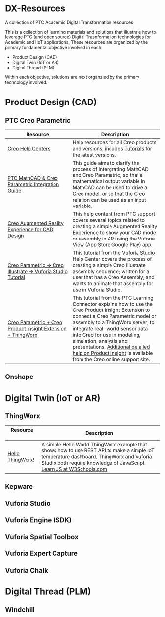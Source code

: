 # DX-Resources
A collection of PTC Academic Digital Transformation resources

This is a collection of learning materials and solutions that illustrate how to leverage PTC (and open source) Digital Trasnformation technologies for Academic and IIoT applications. These resources are organized by the primary fundamental objective involved in each:
* Product Design (CAD)
* Digital Twin (IoT or AR)
* Digital Thread (PLM)

Within each objective, solutions are next organzied by the primary technology involved.

# Product Design (CAD)
## PTC Creo Parametric
| &nbsp;&nbsp;&nbsp;&nbsp;&nbsp;&nbsp;&nbsp;&nbsp;&nbsp;&nbsp;&nbsp;&nbsp;Resource&nbsp;&nbsp;&nbsp;&nbsp;&nbsp;&nbsp;&nbsp;&nbsp;&nbsp;&nbsp;&nbsp;&nbsp; | Description | 
|---|---|
| [Creo Help Centers](https://www.ptc.com/en/support/help/Creo) | Help resources for all Creo products and versions, incudes [Tutorials](https://support.ptc.com/help/creo/creo_pma/r7.0/usascii/#page/tutorials_pma%2Fonline_help%2Faux_files%2Fpma_tutorials.html%23) for the latest versions.|
| [PTC MathCAD & Creo Parametric Integration Guide](https://apps.ptc.com/schools/curriculum/DX/MathCAD-Creo-DX.pdf) | This guide aims to clarify the process of intergrating MathCAD and Creo Parametric, so that a mathematical output variable in MathCAD can be used to drive a Creo model, or so that the Creo relation can be used as an input variable. |
| [Creo Augmented Reality Experience for CAD Design](https://support.ptc.com/help/creo/creo_pma/r6.0/usascii/index.html#page/fundamentals%2Far_vr%2Fabout_ar_experience_for_cad_design.html%23) | This help content from PTC support covers several topics related to creating a simple Augmented Reality Experience to show your CAD mode or assembly in AR using the Vuforia View (App Store Google Play) app. |
| [Creo Parametric → Creo Illustrate → Vuforia Studio Tutorial](http://support.ptc.com/help/vuforia/studio/en/#page/Studio_Help_Center%2FCreateAnimationSequence.html%23) | This tutorial from the Vuforia Studio Help Center covers the process of creating a simple Creo Illustrate assembly sequence; written for a user that has a Creo Assembly, and wants to animate that assembly for use in Vuforia Studio. |
| [Creo Parametric + Creo Product Insight Extension + ThingWorx](https://learningconnector.ptc.com/content/tut-5552/creo-product-insight-extension-introduction) | This tutorial from the PTC Learning Connector explains how to use the Creo Product Insight Extension to connect a Creo Parametric model or assembly to a ThingWorx server, to integrate real-world sensor data into Creo for use in modeling, simulation, analysis and presentations. [Additional detailed help on Product Insight](https://support.ptc.com/help/creo/creo_pma/r6.0/usascii/index.html#page/assembly%2Finstrumented_assemblies%2FProduct_Insight_Overview.html%23) is available from the Creo online support site. |
## Onshape
# Digital Twin (IoT or AR)
## ThingWorx
| Resource &nbsp;&nbsp;&nbsp;&nbsp; | Description | 
|---|---|
| [Hello ThingWorx!](https://apps.ptc.com/schools/curriculum/DX/HelloThingWorx.pdf) | A simple Hello World ThingWorx example that shows how to use REST API to make a simple IoT temperature dashboard.  ThingWorx and Vuforia Studio both require knowledge of JavaScript. [Learn JS at W3Schools.com](https://www.w3schools.com/js/) |
## Kepware
## Vuforia Studio
## Vuforia Engine (SDK)
## Vuforia Spatial Toolbox
## Vuforia Expert Capture
## Vuforia Chalk
# Digital Thread (PLM)
## Windchill